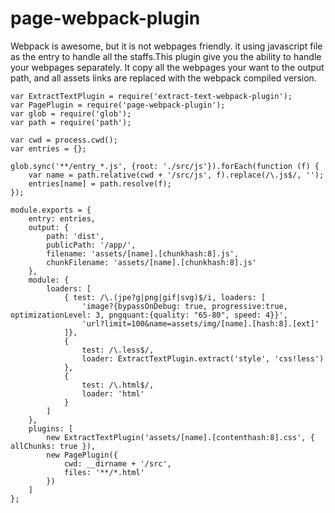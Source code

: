# page-webpack-plugin

Webpack is awesome, but it is not webpages friendly. it using javascript file as the entry to handle all the staffs.This plugin give you the ability to handle your webpages separately. It copy all the webpages your want to the output path, and all assets links are replaced with the webpack compiled version.

```javacript
var ExtractTextPlugin = require('extract-text-webpack-plugin');
var PagePlugin = require('page-webpack-plugin');
var glob = require('glob');
var path = require('path');

var cwd = process.cwd();
var entries = {};

glob.sync('**/entry_*.js', {root: './src/js'}).forEach(function (f) {
	var name = path.relative(cwd + '/src/js', f).replace(/\.js$/, '');
	entries[name] = path.resolve(f);
});

module.exports = {
	entry: entries,
	output: {
		path: 'dist',
		publicPath: '/app/',
		filename: 'assets/[name].[chunkhash:8].js',
		chunkFilename: 'assets/[name].[chunkhash:8].js'
	},
	module: {
		loaders: [
			{ test: /\.(jpe?g|png|gif|svg)$/i, loaders: [
				'image?{bypassOnDebug: true, progressive:true, optimizationLevel: 3, pngquant:{quality: "65-80", speed: 4}}',
				'url?limit=100&name=assets/img/[name].[hash:8].[ext]'
			]},
			{
				test: /\.less$/,
				loader: ExtractTextPlugin.extract('style', 'css!less')
			},
			{
				test: /\.html$/,
				loader: 'html'
			}
		]
	},
	plugins: [
		new ExtractTextPlugin('assets/[name].[contenthash:8].css', { allChunks: true }),
		new PagePlugin({
			cwd: __dirname + '/src',
			files: '**/*.html'
		})
	]
};
```


